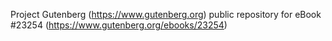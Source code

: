 Project Gutenberg (https://www.gutenberg.org) public repository for eBook #23254 (https://www.gutenberg.org/ebooks/23254)
